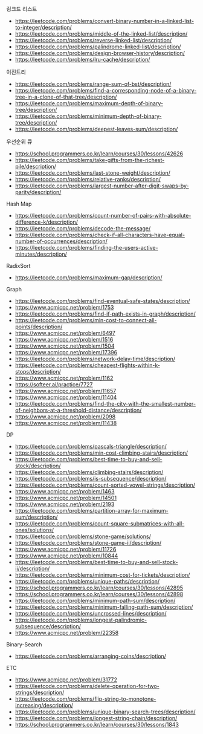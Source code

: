 링크드 리스트
- https://leetcode.com/problems/convert-binary-number-in-a-linked-list-to-integer/description/
- https://leetcode.com/problems/middle-of-the-linked-list/description/
- https://leetcode.com/problems/reverse-linked-list/description/
- https://leetcode.com/problems/palindrome-linked-list/description/
- https://leetcode.com/problems/design-browser-history/description/
- https://leetcode.com/problems/lru-cache/description/


이진트리
- https://leetcode.com/problems/range-sum-of-bst/description/
- https://leetcode.com/problems/find-a-corresponding-node-of-a-binary-tree-in-a-clone-of-that-tree/description/
- https://leetcode.com/problems/maximum-depth-of-binary-tree/description/
- https://leetcode.com/problems/minimum-depth-of-binary-tree/description/
- https://leetcode.com/problems/deepest-leaves-sum/description/

우선순위 큐
- https://school.programmers.co.kr/learn/courses/30/lessons/42626
- https://leetcode.com/problems/take-gifts-from-the-richest-pile/description/
- https://leetcode.com/problems/last-stone-weight/description/
- https://leetcode.com/problems/relative-ranks/description/
- https://leetcode.com/problems/largest-number-after-digit-swaps-by-parity/description/

Hash Map
- https://leetcode.com/problems/count-number-of-pairs-with-absolute-difference-k/description/
- https://leetcode.com/problems/decode-the-message/
- https://leetcode.com/problems/check-if-all-characters-have-equal-number-of-occurrences/description/
- https://leetcode.com/problems/finding-the-users-active-minutes/description/

RadixSort
- https://leetcode.com/problems/maximum-gap/description/

Graph
- https://leetcode.com/problems/find-eventual-safe-states/description/
- https://www.acmicpc.net/problem/1753
- https://leetcode.com/problems/find-if-path-exists-in-graph/description/
- https://leetcode.com/problems/min-cost-to-connect-all-points/description/
- https://www.acmicpc.net/problem/6497
- https://www.acmicpc.net/problem/1516
- https://www.acmicpc.net/problem/1504
- https://www.acmicpc.net/problem/17396
- https://leetcode.com/problems/network-delay-time/description/
- https://leetcode.com/problems/cheapest-flights-within-k-stops/description/
- https://www.acmicpc.net/problem/1162
- https://softeer.ai/practice/7727
- https://www.acmicpc.net/problem/11657
- https://www.acmicpc.net/problem/11404
- https://leetcode.com/problems/find-the-city-with-the-smallest-number-of-neighbors-at-a-threshold-distance/description/
- https://www.acmicpc.net/problem/2098
- https://www.acmicpc.net/problem/11438

DP
- https://leetcode.com/problems/pascals-triangle/description/
- https://leetcode.com/problems/min-cost-climbing-stairs/description/
- https://leetcode.com/problems/best-time-to-buy-and-sell-stock/description/
- https://leetcode.com/problems/climbing-stairs/description/
- https://leetcode.com/problems/is-subsequence/description/
- https://leetcode.com/problems/count-sorted-vowel-strings/description/
- https://www.acmicpc.net/problem/1463
- https://www.acmicpc.net/problem/14501
- https://www.acmicpc.net/problem/2193
- https://leetcode.com/problems/partition-array-for-maximum-sum/description/
- https://leetcode.com/problems/count-square-submatrices-with-all-ones/solutions/
- https://leetcode.com/problems/stone-game/solutions/
- https://leetcode.com/problems/stone-game-ii/description/
- https://www.acmicpc.net/problem/11726
- https://www.acmicpc.net/problem/10844
- https://leetcode.com/problems/best-time-to-buy-and-sell-stock-ii/description/
- https://leetcode.com/problems/minimum-cost-for-tickets/description/
- https://leetcode.com/problems/unique-paths/description/
- https://school.programmers.co.kr/learn/courses/30/lessons/42895
- https://school.programmers.co.kr/learn/courses/30/lessons/42898
- https://leetcode.com/problems/minimum-path-sum/description/
- https://leetcode.com/problems/minimum-falling-path-sum/description/
- https://leetcode.com/problems/uncrossed-lines/description/
- https://leetcode.com/problems/longest-palindromic-subsequence/description/
- https://www.acmicpc.net/problem/22358

Binary-Search
- https://leetcode.com/problems/arranging-coins/description/

ETC
- https://www.acmicpc.net/problem/31772
- https://leetcode.com/problems/delete-operation-for-two-strings/description/
- https://leetcode.com/problems/flip-string-to-monotone-increasing/description/
- https://leetcode.com/problems/unique-binary-search-trees/description/
- https://leetcode.com/problems/longest-string-chain/description/
- https://school.programmers.co.kr/learn/courses/30/lessons/1843